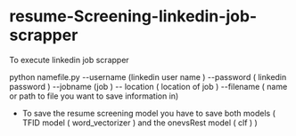# resume-Screening-linkedin-job-scrapper
To execute linkedin job scrapper

python namefile.py --username (linkedin user name ) --password ( linkedin password ) --jobname (job )  -- location ( location of job ) --filename ( name or path to file you want to save information in)


- To save the resume screening model you have to save both models ( TFID model ( word_vectorizer )  and the onevsRest model ( clf ) ) 
